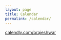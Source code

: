 ```yaml
---
layout: page
title: Calendar
permalink: /calendar/
---
```


[calendly.com/brajeshwar](https://calendly.com/brajeshwar/oinam)